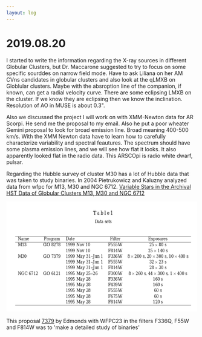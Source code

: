 ```yaml
---
layout: log
---
```


# 2019.08.20

I started to write the information regarding the X-ray sources in different Globular Clusters, but Dr. Maccarone suggested to try to focus on some specific sourddes on narrow field mode. Have to ask Liliana on her AM CVns candidates in globular clusters and also look at the qLMXB on Globlular clusters. Maybe with the absroption line of the companion, if known, can get a radial velocity curve. There are some eclipsing LMXB on the cluster. If we know they are eclipsing then we know the inclination. Resolution of AO in MUSE is about 0.3".


Also we discussed the project I will work on with XMM-Newton data for AR Scorpi. He send me the proposal to my email. Also he put a poor wheater Gemini proposal to look for broad emission line. Broad meaning 400-500 km/s. With the XMM Newton data have to learn how to carefully characterize variability and spectral feautures. The spectrum should have some plasma emission lines, and we will see how flat it looks. It also apparently looked flat in the radio data. This ARSCOpi is radio white dwarf, pulsar.


Regarding the Hubble survey of cluster M30 has a lot of Hubble data that was taken to study binaries. In 2004 Pietrukowicz and Kaluzny analyzed data from wfpc for M13, M30 and NGC 6712. [Variable Stars in the Archival HST Data of Globular Clusters M13, M30 and NGC 6712](https://arxiv.org/abs/astro-ph/0403716)


![](assets/tablem30hst.png)


This proposal [7379](https://archive.stsci.edu/proposal_search.php?mission=hst&id=7379) by Edmonds with WFPC23 in the filters F336Q, F55W and F814W  was to 'make a detailed study of binaries'

 

